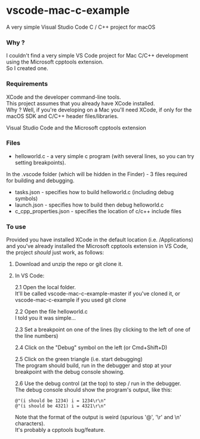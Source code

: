 # vscode-mac-c-example
A very simple Visual Studio Code C / C++ project for macOS

### Why ?
I couldn't find a very simple VS Code project for Mac C/C++ development using the Microsoft cpptools extension.  
So I created one.

### Requirements

XCode and the developer command-line tools.  
This project assumes that you already have XCode installed.  
Why ? Well, if you're developing on a Mac you'll need XCode, if only for the macOS SDK and C/C++ header files/libraries.

Visual Studio Code and the Microsoft cpptools extension


### Files

* helloworld.c - a very simple c program (with several lines, so you can try setting breakpoints).

In the .vscode folder (which will be hidden in the Finder) - 3 files required for building and debugging.
* tasks.json - specifies how to build helloworld.c (including debug symbols) 
* launch.json - specifies how to build then debug helloworld.c
* c_cpp_properties.json - specifies the location of c/c++ include files


### To use

Provided you have installed XCode in the default location (i.e. /Applications) and you've already installed the Microsoft cpptools extension in VS Code, the project *should* just work, as follows:

1. Download and unzip the repo or git clone it.
2. In VS Code:  

    2.1 Open the local folder.  
    It'll be called vscode-mac-c-example-master if you've cloned it, or vscode-mac-c-example if you used git clone  
    
    2.2 Open the file helloworld.c  
    I told you it was simple...
    
    2.3 Set a breakpoint on one of the lines (by clicking to the left of one of the line numbers)  
    
    2.4 Click on the "Debug" symbol on the left (or Cmd+Shift+D)  
    
    2.5 Click on the green triangle (i.e. start debugging)  
    The program should build, run in the debugger and stop at your breakpoint with the debug console showing.
    
    2.6 Use the debug control (at the top) to step / run in the debugger.  
    The debug console should show the program's output, like this:  
	
    ~~~~
    @"(i should be 1234) i = 1234\r\n"
    @"(i should be 4321) i = 4321\r\n"
    ~~~~

    Note that the format of the output is weird (spurious '@', '\r' and \n' characters).  
    It's probably a cpptools bug/feature.








